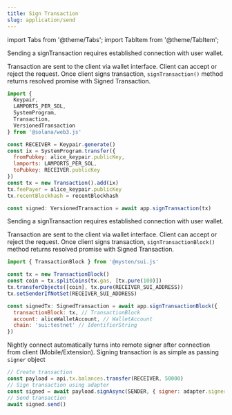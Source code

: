 ```yaml
---
title: Sign Transaction
slug: application/send
---
```


import Tabs from '@theme/Tabs';
import TabItem from '@theme/TabItem';

<Tabs>
<TabItem value="Solana" label="Solana">
Sending a signTransaction requires established connection with user wallet.

Transaction are sent to the client via wallet interface. Client can accept or reject the request. Once client signs transaction, `signTransaction()` method returns resolved promise with Signed Transaction.

```js
import {
  Keypair,
  LAMPORTS_PER_SOL,
  SystemProgram,
  Transaction,
  VersionedTransaction
} from '@solana/web3.js'

const RECEIVER = Keypair.generate()
const ix = SystemProgram.transfer({
  fromPubkey: alice_keypair.publicKey,
  lamports: LAMPORTS_PER_SOL,
  toPubkey: RECEIVER.publicKey
})
const tx = new Transaction().add(ix)
tx.feePayer = alice_keypair.publicKey
tx.recentBlockhash = recentBlockhash

const signed: VersionedTransaction = await app.signTransaction(tx)
```

</TabItem>

<TabItem value="SUI" label="SUI">
Sending a signTransaction requires established connection with user wallet.

Transaction are sent to the client via wallet interface. Client can accept or reject the request. Once client signs transaction, `signTransactionBlock()` method returns resolved promise with Signed Transaction.

```js
import { TransactionBlock } from '@mysten/sui.js'

const tx = new TransactionBlock()
const coin = tx.splitCoins(tx.gas, [tx.pure(100)])
tx.transferObjects([coin], tx.pure(RECEIVER_SUI_ADDRESS))
tx.setSenderIfNotSet(RECEIVER_SUI_ADDRESS)

const signedTx: SignedTransaction = await app.signTransactionBlock({
  transactionBlock: tx, // TransactionBlock
  account: aliceWalletAccount, // WalletAccount
  chain: 'sui:testnet' // IdentifierString
})
```

</TabItem>
<TabItem value="Substrate" label="Substrate">

Nightly connect automatically turns into remote signer after connection from client (Mobile/Extension).
Signing transaction is as simple as passing `signer` object

```js
// Create transaction
const payload = api.tx.balances.transfer(RECEIVER, 50000)
// Sign transaction using adapter
const signed = await payload.signAsync(SENDER, { signer: adapter.signer })
// Send transaction
await signed.send()
```

</TabItem>
</Tabs>
